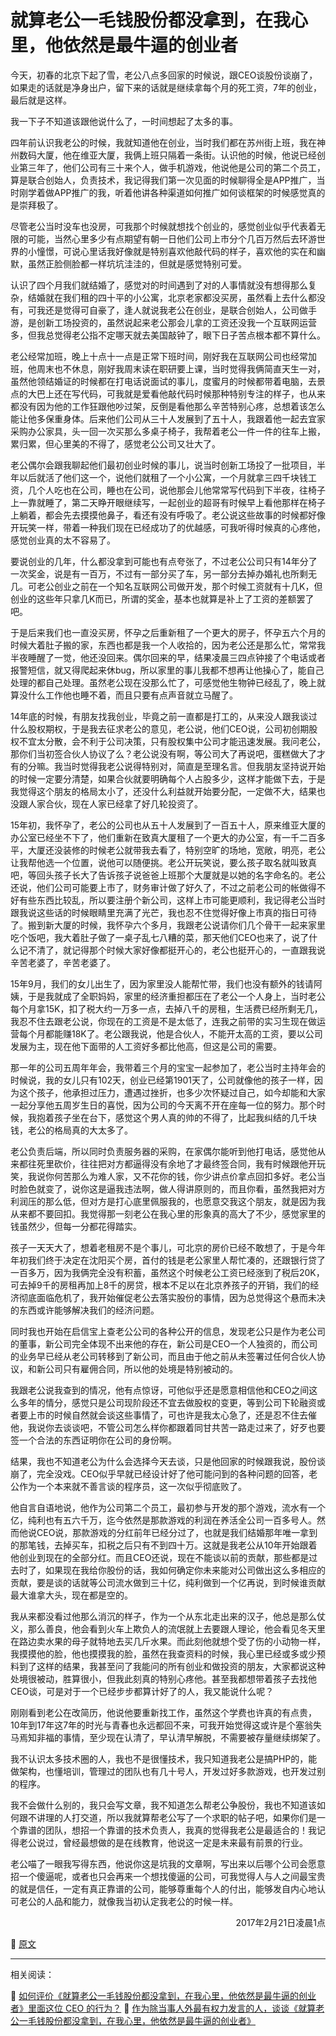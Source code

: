 # 就算老公一毛钱股份都没拿到，在我心里，他依然是最牛逼的创业者

今天，初春的北京下起了雪，老公八点多回家的时候说，跟CEO谈股份谈崩了，如果走的话就是净身出户，留下来的话就是继续拿每个月的死工资，7年的创业，最后就是这样。

我一下子不知道该跟他说什么了，一时间想起了太多的事。

四年前认识我老公的时候，我就知道他在创业，当时我们都在苏州街上班，我在神州数码大厦，他在维亚大厦，我俩上班只隔着一条街。认识他的时候，他说已经创业第三年了，他们公司有三十来个人，做手机游戏，他说他是公司的第二个员工，算是联合创始人，负责技术，我记得我们第一次见面的时候聊得全是APP推广，当时刚学着做APP推广的我，听着他讲各种渠道如何推广如何谈框架的时候感觉真的是崇拜极了。

尽管老公当时没车也没房，可我那个时候就想找个创业的，感觉创业似乎代表着无限的可能，当然心里多少有点期望有朝一日他们公司上市分个几百万然后去环游世界的小憧憬，可说心里话我好像就是特别喜欢他敲代码的样子，喜欢他的实在和幽默，虽然正脸侧脸都一样坑坑洼洼的，但就是感觉特别可爱。

认识了四个月我们就结婚了，感觉对的时间遇到了对的人事情就没有想得那么复杂，结婚就在我们租的四十平的小公寓，北京老家都没买房，虽然看上去什么都没有，可我还是觉得可自豪了，逢人就说我老公在创业，是联合创始人，公司做手游，是创新工场投资的，虽然说起来老公那会儿拿的工资还没我一个互联网运营多，但我总觉得老公指不定哪天就去美国敲钟了，眼下日子苦点根本都不算什么。

老公经常加班，晚上十点十一点是正常下班时间，刚好我在互联网公司也经常加班，他周末也不休息，刚好我周末读在职研要上课，当时觉得我俩简直天生一对，虽然他领结婚证的时候都在打电话说面试的事儿，度蜜月的时候都带着电脑，去景点的大巴上还在写代码，可我就是爱看他敲代码时候那种特别专注的样子，也从来都没有因为他的工作狂跟他吵过架，反倒是看他那么辛苦特别心疼，总想着该怎么能让他多保重身体。后来他们公司从三十人发展到了五十人，我跟着他一起去宜家采购办公家具，头一回一次买那么多桌子椅子，我帮着老公一件一件的往车上搬，累归累，但心里美的不得了，感觉老公公司又壮大了。

老公偶尔会跟我聊起他们最初创业时候的事儿，说当时创新工场投了一批项目，半年以后就活了他们这一个，说他们就租了一个小公寓，一个月就拿三四千块钱工资，几个人吃也在公司，睡也在公司，说他那会儿他常常写代码到下半夜，往椅子上一靠就睡了，第二天睁开眼继续写，一起创业的超哥有时候早上看他那样在椅子上躺着，都会先去摸摸他鼻子，看还有没有呼吸了。老公说这些故事的时候都好像开玩笑一样，带着一种我们现在已经成功了的优越感，可我听得时候真的心疼他，感觉创业真的太不容易了。

要说创业的几年，什么都没拿到可能也有点夸张了，不过老公公司只有14年分了一次奖金，说是有一百万，不过有一部分买了车，另一部分去掉办婚礼也所剩无几。可老公创业之前在一个知名互联网公司做开发，那个时候工资就有十几K，但创业的这些年只拿几K而已，所谓的奖金，基本也就算是补上了工资的差额罢了吧。

于是后来我们也一直没买房，怀孕之后重新租了一个更大的房子，怀孕五六个月的时候大着肚子搬的家，东西也都是我一个人收拾的，因为老公还是那么忙，常常我半夜睡醒了一觉，他还没回来。偶尔回来的早，结果凌晨三四点钟接了个电话或者报警短信，就又得爬起来休bug，所以家里的事儿我都不想再让他操心了，能自己处理的都自己处理。虽然老公现在没那么忙了，可感觉他生物钟已经乱了，晚上就算没什么工作他也睡不着，而且只要有点声音就立马醒了。

14年底的时候，有朋友找我创业，毕竟之前一直都是打工的，从来没人跟我谈过什么股权期权，于是我去征求老公的意见，老公说，他们CEO说，公司初创期股权不宜太分散，会不利于公司决策，只有股权集中公司才能迅速发展。我问老公，那你们当初签合伙人协议了么？老公说没有啊，等公司大了再说吧，蛋糕做大了才有的分嘛。我当时觉得我老公说得特别对，简直是至理名言。但我朋友坚持说开始的时候一定要分清楚，如果合伙就要明确每个人占股多少，这样才能做下去，于是我觉得这个朋友的格局太小了，还没什么利益就开始要分配，一定做不大，结果也没跟人家合伙，现在人家已经拿了好几轮投资了。

15年初，我怀孕了，老公的公司也从五十人发展到了一百五十人，原来维亚大厦的办公室已经坐不下了，他们重新在致真大厦租了一个更大的办公室，有一千二百多平，大厦还没装修的时候老公就带我去看了，特别空旷的场地，宽敞，明亮，老公让我帮他选一个位置，说他可以随便挑。老公开玩笑说，要么孩子取名就叫致真吧，等回头孩子长大了告诉孩子说爸爸上班那个大厦就是以她的名字命名的。老公还说，他们公司可能要上市了，财务审计做了好久了，不过之前老公司的帐做得不好有些东西比较乱，所以要注册个新公司，这样上市可能更顺利，我记得老公当时跟我说这些话的时候眼睛里充满了光芒，我也忍不住觉得好像上市真的指日可待了。搬到新大厦的时候，我怀孕六个多月，我跟老公说请你们几个骨干一起来家里吃个饭吧，我大着肚子做了一桌子乱七八糟的菜，那天他们CEO也来了，说了什么记不清了，就记得那个时候大家好像都挺开心的，老公也挺开心的，一直跟我说辛苦老婆了，辛苦老婆了。

15年9月，我们的女儿出生了，因为家里没人能帮忙带，我们也没有额外的钱请阿姨，于是我就成了全职妈妈，家里的经济重担都压在了老公一个人身上，当时老公每个月拿15K，扣了税大约一万多一点，去掉八千的房租，生活费已经所剩无几，我忍不住去跟老公说，你现在的工资是不是太低了，连我之前带的实习生现在做运营每个月都能赚18K了。老公跟我说，他是合伙人，不能开太高的工资，要以公司发展为主，现在他下面带的人工资好多都比他高，但这是公司的需要。

那一年的公司五周年年会，我带着三个月的宝宝一起参加了，老公当时主持年会的时候说，我的女儿只有102天，创业已经第1901天了，公司就像他的孩子一样，因为这个孩子，他承担过压力，遭遇过挫折，也多少次怀疑过自己，如今却能和大家一起分享他五周岁生日的喜悦，因为公司的今天离不开在座每一位的努力。那个时候，我抱着孩子坐在台下，感觉这个男人真的帅的不得了，比起我纠结的几千块钱，老公的格局真的大太多了。

老公负责后端，所以同时负责服务器的采购，在家偶尔能听到他打电话，感觉他从来都往死里砍价，往往把对方都逼得没有余地了才最终签合同，我有时候跟他开玩笑，我说你何苦那么为难人家，又不花你的钱，你少讲点价拿点回扣多好。老公当时脸色就变了，说你这是逼我违法啊，做人得讲原则的，而且你看，虽然我把对方利润压的那么低，但对方是打心底里佩服我的，也愿意交我这个朋友，就是因为我从来都不要回扣。我觉得那一刻老公在我心里的形象真的高大了不少，感觉家里的钱虽然少，但每一分都花得踏实。

孩子一天天大了，想着老租房不是个事儿，可北京的房价已经不敢想了，于是今年年初我们终于决定在沈阳买个房，首付的钱是老公家里人帮忙凑的，还跟银行贷了一百多万，因为我俩完全没有积蓄，虽然这个时候老公工资已经涨到了税后20K，可去掉9千的房租再加上8千的房贷，根本不足以在北京养孩子的开销，我们的经济彻底面临危机了，我开始催促老公去落实股份的事情，因为总觉得这个悬而未决的东西或许能够解决我们的经济问题。

同时我也开始在启信宝上查老公公司的各种公开的信息，发现老公只是作为老公司的董事，新公司完全体现不出来他的存在，新公司是CEO一个人独资的，而公司的业务早已经从老公司转移到了新公司，而且由于他之前从未签署过任何合伙人协议，和新公司只有雇佣合同，所以他的处境是特别被动的。

我跟老公说我查到的情况，他有点惊讶，可他似乎还是愿意相信他和CEO之间这么多年的情分，感觉只是公司现阶段还不宜去做股权的变更，等到公司下轮融资或者要上市的时候自然就会谈这些事情了，可也许是我太心急了，还是忍不住去催他，我说你去谈谈吧，不管公司怎么样你都跟着同甘共苦一路走过来了，好歹也要签一个合法的东西证明你在公司的身份啊。

结果，我也不知道老公为什么会选择今天去谈，只是他回家的时候跟我说，股份谈崩了，完全没戏。CEO似乎早就已经设计好了他可能问到的各种问题的回答，老公作为一个本来就不善言谈的程序员，这一次似乎彻底败了。

他自言自语地说，他作为公司第二个员工，最初参与开发的那个游戏，流水有一个亿，纯利也有五六千万，迄今依然是那款游戏的利润在养活全公司一百多号人。然而他说CEO说，那款游戏的分红前年已经分过了，也就是我们结婚那年唯一拿到的那笔钱，去掉买车，扣税之后只有不到四十万。这就是我老公从10年开始跟着他创业到现在的全部分红。而且CEO还说，现在不能谈以前的贡献，那些都是过去时了，如果现在我给你股份的话，我如何确定你未来能对公司做出这么多相应的贡献，要是谈的话就等公司流水做到三十亿，纯利做到一个亿再说，到时候谁贡献最大谁拿大头，现在都是空的。

我从来都没看过他那么消沉的样子，作为一个从东北走出来的汉子，他总是那么仗义，那么善良，他会看到火车上欺负人的流氓就上去要跟人理论，他会看见冬天里在路边卖水果的母子就特地去买几斤水果。而此刻他就想个受了伤的小动物一样，我摸摸他的脸，他也摸摸我的脸，虽然在我查资料的时候，我心里已经或多或少预料到了这样的结果，我甚至问了我能问的所有创业和做投资的朋友，大家都说这种处境很被动，胜算很小，但我此刻真的特别心疼他。甚至我都想带着孩子去找他CEO谈，可是对于一个已经步步都算计好了的人，我又能说什么呢？

刚刚看到老公在改简历，他说他要重新找工作，虽然这个学费也许真的有点贵，10年到17年这7年的时光与青春也永远都回不来，可我开始觉得这或许是个塞翁失马焉知非福的事情，至少现在认清了，早认清早解脱，不需要被存量继续绑架了。

我不认识太多技术圈的人，我也不是很懂技术，我只知道我老公是搞PHP的，能做架构，也懂培训，管理过的团队也有几十号人，开发过好多款游戏，也开发过别的程序。

我不会做什么别的，我只会写文章，我不知道怎么帮老公争股份，我也不知道该如何跟不讲理的人打交道，所以我就算帮老公写了一个求职的帖子吧，如果你们是一个靠谱的团队，想招一个靠谱的技术负责人，我真的觉得我老公是最适合的！我记得老公说过，曾经最想做的是在线教育，他说这一定是未来最有前景的行业。

老公喵了一眼我写得东西，他说你这是坑我的文章啊，写出来以后哪个公司会愿意招一个傻逼呢，或者也只会再来一个想找傻逼的公司，可我觉得人与人之间最宝贵的就是信任，一定有真正靠谱的公司，能够尊重每个人的付出，能够发自内心地认可老公的人品和能力，就像我当初认定我老公的时候一样。

<p style="text-align: right;">2017年2月21日凌晨1点</p>

📖 [原文](https://mp.weixin.qq.com/s/C5aDa0pzoUGk6_4q-qKCaQ)

---
相关阅读：

📖 [如何评价《就算老公一毛钱股份都没拿到，在我心里，他依然是最牛逼的创业者》里面这位 CEO 的行为？](https://www.zhihu.com/question/56175498)
📖 [作为除当事人外最有权力发言的人，谈谈《就算老公一毛钱股份都没拿到，在我心里，他依然是最牛逼的创业者》](https://mp.weixin.qq.com/s?__biz=MzUyMDAwOTUwMA==&mid=2247483654&idx=1&sn=9694290fbec136b4db8ca96aaaae1610)